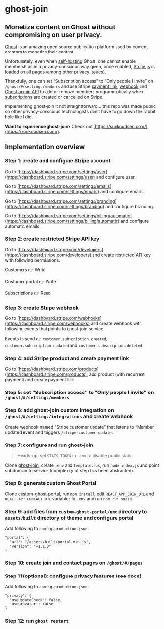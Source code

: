 # ghost-join

## Monetize content on Ghost without compromising on user privacy.

[Ghost](https://ghost.org/) is an amazing open source publication platform used by content creators to monetize their content.

Unfortunately, even when [self-hosting](https://ghost.org/docs/hosting/#self-hosting) Ghost, one cannot enable memberships in a privacy-conscious way given, once enabled, [Stripe.js](https://stripe.com/docs/js) is [loaded](https://github.com/TryGhost/Ghost/pull/11499#issuecomment-1016571235) on all pages (among [other privacy issues](#other-privacy-issues)).

Thankfully, one can set “Subscription access” to “Only people I invite” on `/ghost/#/settings/members` and use Stripe [payment link](https://stripe.com/docs/payments/payment-links/overview), [webhook](https://stripe.com/docs/webhooks) and [Ghost admin API](https://ghost.org/docs/admin-api/) to add or remove members programmatically when [subscriptions](https://stripe.com/docs/billing/subscriptions/overview) are created or cancelled on Stripe.

Implementing ghost-join it not straightforward… this repo was made public so other privacy-conscious technologists don’t have to go down the rabbit hole like I did.

**Want to experience ghost-join?** Check out [https://sunknudsen.com/](https://sunknudsen.com/).

## Implementation overview

### Step 1: create and configure [Stripe](https://stripe.com/) account

Go to [https://dashboard.stripe.com/settings/user](https://dashboard.stripe.com/settings/user) and configure user.

Go to [https://dashboard.stripe.com/settings/emails](https://dashboard.stripe.com/settings/emails) and configure emails.

Go to [https://dashboard.stripe.com/settings/branding](https://dashboard.stripe.com/settings/branding) and configure branding.

Go to [https://dashboard.stripe.com/settings/billing/automatic](https://dashboard.stripe.com/settings/billing/automatic) and configure automatic emails.

### Step 2: create restricted Stripe API key

Go to [https://dashboard.stripe.com/developers](https://dashboard.stripe.com/developers) and create restricted API key with following permissions.

Customers 👉 Write

Customer portal 👉 Write

Subscriptions 👉 Read

### Step 3: create Stripe webhook

Go to [https://dashboard.stripe.com/webhooks](https://dashboard.stripe.com/webhooks) and create webhook with following events that points to ghost-join service.

Events to send 👉 `customer.subscription.created`, `customer.subscription.updated` and `customer.subscription.deleted`

### Step 4: add Stripe product and create payment link

Go to [https://dashboard.stripe.com/products](https://dashboard.stripe.com/products), add product (with recurrent payment) and create payment link

### Step 5: set “Subscription access” to “Only people I invite” on `/ghost/#/settings/members`

### Step 6: add ghost-join custom integration on `/ghost/#/settings/integrations` and create webhook

Create webhook named “Stripe customer update” that listens to “Member updated event and triggers `/stripe-customer-update`.

### Step 7: configure and run ghost-join

> Heads-up: set `STATS_TOKEN` in `.env` to disable public stats.

Clone [ghost-join](https://github.com/sunknudsen/ghost-join), create `.env` and `template.hbs`, run `node index.js` and point subdomain to service (complexity of step has been abstracted).

### Step 8: generate custom Ghost Portal

Clone [custom-ghost-portal](https://github.com/sunknudsen/custom-ghost-portal), run `npm install`, edit `REACT_APP_JOIN_URL` and `REACT_APP_CONTACT_URL` variables in `.env` and run `npm run build`.

### Step 9: add files from `custom-ghost-portal/umd` directory to `assets/built` directory of theme and configure portal

Add following to `config.production.json`.

```
"portal": {
  "url": "/assets/built/portal.min.js",
  "version": "~1.1.0"
}
```

### Step 10: create join and contact pages on `/ghost/#/pages`

### Step 11 (optional): configure privacy features (see [docs](https://ghost.org/docs/config/#privacy))

Add following to `config.production.json`.

```
"privacy": {
  "useUpdateCheck": false,
  "useGravatar": false
}
```

### Step 12: run `ghost restart`
